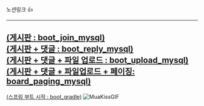 노션링크 👍

------------------------------------------------------------------------------------------
[(게시판 : boot_join_mysql)](https://quiver-barracuda-304.notion.site/boot_join_mysql-1dd35a8e288180efab1fe74a01ac26f9?pvs=4)<br>
[(게시판 + 댓글 : boot_reply_mysql)](https://quiver-barracuda-304.notion.site/boot_reply_mysql-1dd35a8e288180738b3ec805c97aa974?pvs=4)<br>
[(게시판 + 댓글 + 파일 업로드 : boot_upload_mysql)](https://quiver-barracuda-304.notion.site/board_upload_mysql-1de35a8e288181ce8129c5ad9d4f85cc?pvs=4)<br>
[(게시판 + 댓글 + 파일업로드 + 페이징: board_paging_mysql)](https://quiver-barracuda-304.notion.site/board_paging_mysql-1e035a8e28818017a4e1ffaecb86c8a4?pvs=4)<br>
----------------------------------------------------------------------------------------------

[(스프링 부트 시작 : boot_gradle)](https://quiver-barracuda-304.notion.site/gradle-boot_gradle_250418-1d835a8e288180578e1edbd2e59f0ecf?pvs=4)
![MuaKissGIF](https://github.com/user-attachments/assets/3fe7e255-a2ec-4c40-9e66-bd300ca801c6)
